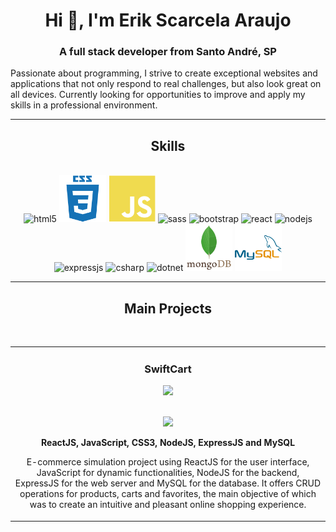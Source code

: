 <h1 align="center">Hi 👋, I'm Erik Scarcela Araujo</h1>
<h3 align="center">A full stack developer from Santo André, SP</h3>

Passionate about programming, I strive to create exceptional websites and applications that not only respond to real challenges, but also look great on all devices.
Currently looking for opportunities to improve and apply my skills in a professional environment.

<hr>

<h2 align="center">Skills</h2>
<br>
<div align="center">
  <img src="https://icongr.am/devicon/html5-original-wordmark.svg?size=128&color=currentColor" alt="html5" width="75" height="75"/> 
  <img src="https://raw.githubusercontent.com/devicons/devicon/1119b9f84c0290e0f0b38982099a2bd027a48bf1/icons/css3/css3-plain-wordmark.svg" alt="css3" width="75" height="75"/>
  <img src="https://raw.githubusercontent.com/devicons/devicon/1119b9f84c0290e0f0b38982099a2bd027a48bf1/icons/javascript/javascript-plain.svg" alt="javascript" width="75" height="75"/>
  <img src="https://cdn.jsdelivr.net/gh/devicons/devicon@latest/icons/sass/sass-original.svg" alt="sass" width="75" height="75"  />
  <img src="https://cdn.jsdelivr.net/gh/devicons/devicon@latest/icons/bootstrap/bootstrap-original-wordmark.svg" alt="bootstrap" width="75" height="75" />
  <img src="https://cdn.jsdelivr.net/gh/devicons/devicon@latest/icons/react/react-original-wordmark.svg" alt="react" width="75" height="75" />
  <img src="https://icongr.am/devicon/nodejs-original.svg?size=128&color=currentColor" alt="nodejs" width="75" height="75" />
  <img src="https://cdn.jsdelivr.net/gh/devicons/devicon@latest/icons/express/express-original.svg" alt="expressjs" width="75" height="75" />
  <img src="https://icongr.am/devicon/csharp-original.svg?size=128&color=currentColor" alt="csharp" width="75" height="75" />
  <img src="https://cdn.jsdelivr.net/gh/devicons/devicon@latest/icons/dotnetcore/dotnetcore-original.svg" alt="dotnet" width="75" height="75" />
  <img src="https://raw.githubusercontent.com/devicons/devicon/master/icons/mongodb/mongodb-original-wordmark.svg" alt="mongodb" width="75" height="75"/> 
  <img src="https://raw.githubusercontent.com/devicons/devicon/master/icons/mysql/mysql-original-wordmark.svg" alt="mysql" width="75" height="75"/> 
</div>

<hr>

<h2 align="center">Main Projects</h2>
<br>

<div align="center">
  <table>
    <td width="50%">
    <h3 align="center">SwiftCart</h3>
      <div align="center">
        <a href="https://weather-card-app-silk.vercel.app/" target="_blank">
          <img src="https://live.staticflickr.com/65535/53833277034_6c36d81c07_h.jpg" height="100%"/>
        </a>
        <br>
        <br>
        <p>
						<a href="https://github.com/erikscar/swift-cart" target="_blank">
							<img src="https://img.shields.io/badge/Repo-lightgrey?style=for-the-badge&logo=github"/>
						</a>  
			  </p>
        <p><strong>ReactJS, JavaScript, CSS3, NodeJS, ExpressJS and MySQL</strong></p>
        <p>
          E-commerce simulation project using ReactJS for the user interface, JavaScript for dynamic functionalities, NodeJS for the backend, ExpressJS for the web server and MySQL for the database. It offers CRUD operations for products, carts and favorites, the main objective of which was to create an intuitive and pleasant online shopping experience.
        </p>
      </div>
    </td>
  </table>
</div>
